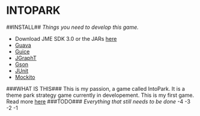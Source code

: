 INTOPARK
========
##INSTALL##
*Things you need to develop this game.*
 * Download JME SDK 3.0 or the JARs [here](http://hub.jmonkeyengine.org/downloads/)
 * [Guava](https://code.google.com/p/guava-libraries/)
 * [Guice](https://code.google.com/p/google-guice/)
 * [JGraphT](http://jgrapht.org/)
 * [Gson](https://code.google.com/p/google-gson/)
 * [JUnit](https://github.com/junit-team/junit/wiki/Download-and-Install)
 * [Mockito](https://code.google.com/p/mockito/)
 
###WHAT IS THIS###
This is my passion, a game called IntoPark. It is a theme park strategy game currently in developement. This is my first game.
Read more [here](http://arttu.me/)
###TODO###
*Everything that still needs to be done*
 -4
 -3
 -2
 -1
 
